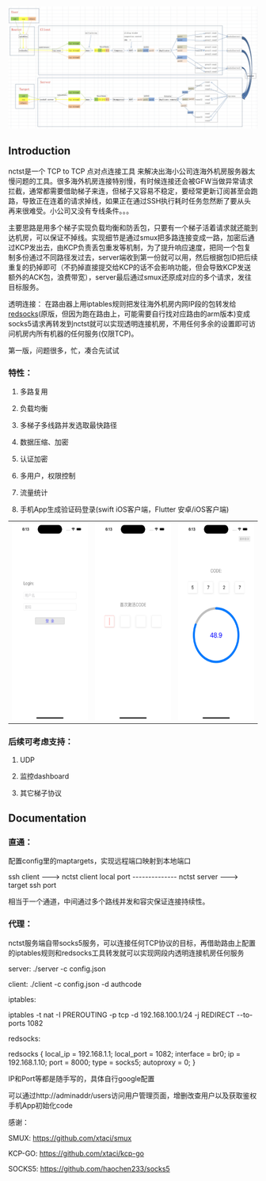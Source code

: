 
<img src="image.png" alt="nctst"/> 

## Introduction
nctst是一个 TCP to TCP 点对点连接工具
来解决出海小公司连海外机房服务器太慢问题的工具。很多海外机房连接特别慢，有时候连接还会被GFW当做异常请求拦截，通常都需要借助梯子来连，但梯子又容易不稳定，要经常更新订阅甚至会跑路，导致正在连着的请求掉线，如果正在通过SSH执行耗时任务忽然断了要从头再来很难受。小公司又没有专线条件。。。

主要思路是用多个梯子实现负载均衡和防丢包，只要有一个梯子活着请求就还能到达机房，可以保证不掉线。实现细节是通过smux把多路连接变成一路，加密后通过KCP发出去，由KCP负责丢包重发等机制，为了提升响应速度，把同一个包复制多份通过不同路径发过去，server端收到第一份就可以用，然后根据包ID把后续重复的扔掉即可（不扔掉直接提交给KCP的话不会影响功能，但会导致KCP发送额外的ACK包，浪费带宽），server最后通过smux还原成对应的多个请求，发往目标服务。

透明连接：
在路由器上用iptables规则把发往海外机房内网IP段的包转发给[redsocks](https://github.com/darkk/redsocks)(原版，但因为跑在路由上，可能需要自行找对应路由的arm版本)变成socks5请求再转发到nctst就可以实现透明连接机房，不用任何多余的设置即可访问机房内所有机器的任何服务(仅限TCP)。

第一版，问题很多，忙，凑合先试试

<h3>特性：</h3>

1. 多路复用

2. 负载均衡

3. 多梯子多线路并发选取最快路径

3. 数据压缩、加密

4. 认证加密

5. 多用户，权限控制

6. 流量统计

7. 手机App生成验证码登录(swift iOS客户端，Flutter 安卓/iOS客户端)

<table><tbody><tr>
<td><img src="validator1.png" alt="App screenshot" height="400"/></td>
<td><img src="validator2.png" alt="App screenshot" height="400"/></td>
<td><img src="validator3.png" alt="App screenshot" height="400"/></td>
</tr></tbody></table>



<h3>后续可考虑支持：</h3>

1. UDP

2. 监控dashboard

3. 其它梯子协议


## Documentation


<h3>直通：</h3>

配置config里的maptargets，实现远程端口映射到本地端口

ssh client ---> nctst client local port -------------- nctst server ---> target ssh port

相当于一个通道，中间通过多个路线并发和容灾保证连接持续性。

<h3>代理：</h3>

nctst服务端自带socks5服务，可以连接任何TCP协议的目标，再借助路由上配置的iptables规则和redsocks工具转发就可以实现网段内透明连接机房任何服务



server:
./server -c config.json



client:
./client -c config.json -d authcode



iptables:

iptables -t nat -I PREROUTING -p tcp -d 192.168.100.1/24 -j REDIRECT --to-ports 1082



redsocks:

redsocks {
	local_ip = 192.168.1.1;
	local_port = 1082;
    interface = br0;
	ip = 192.168.1.10;
	port = 8000;
	type = socks5;
    autoproxy = 0;
}

IP和Port等都是随手写的，具体自行google配置


可以通过http://adminaddr/users访问用户管理页面，增删改查用户以及获取鉴权手机App初始化code


感谢：

SMUX: https://github.com/xtaci/smux

KCP-GO: https://github.com/xtaci/kcp-go

SOCKS5: https://github.com/haochen233/socks5
